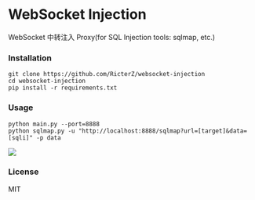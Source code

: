 WebSocket Injection
=========
WebSocket 中转注入 Proxy(for SQL Injection tools: sqlmap, etc.)

### Installation

    git clone https://github.com/RicterZ/websocket-injection
    cd websocket-injection
    pip install -r requirements.txt

### Usage

    python main.py --port=8888
    python sqlmap.py -u "http://localhost:8888/sqlmap?url=[target]&data=[sqli]" -p data

![](https://github.com/RicterZ/websocket-injection/raw/master/usage.png)

### License
MIT
